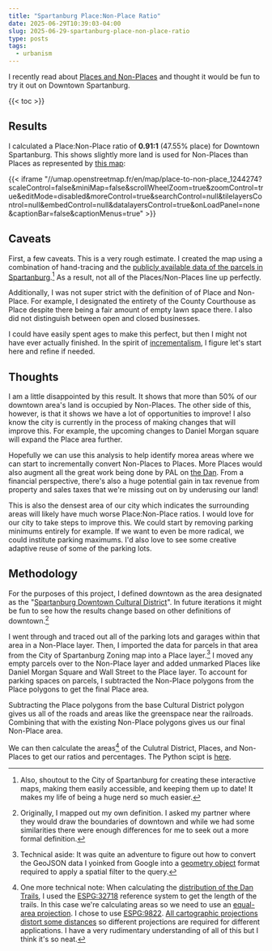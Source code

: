 ```yaml
---
title: "Spartanburg Place:Non-Place Ratio"
date: 2025-06-29T10:39:03-04:00
slug: 2025-06-29-spartanburg-place-non-place-ratio
type: posts
tags:
  - urbanism
---
```


I recently read about [Places and Non-Places](https://www.strongtowns.org/journal/2014/10/14/places-and-non-places)
and thought it would be fun to try it out on Downtown Spartanburg.


{{< toc >}}

## Results

I calculated a Place:Non-Place ratio of **0.91:1** (47.55% place) for Downtown Spartanburg. This
shows slightly more land is used for Non-Places than Places as represented by [this map](https://umap.openstreetmap.fr/en/map/place-to-non-place_1244274):

{{< iframe "//umap.openstreetmap.fr/en/map/place-to-non-place_1244274?scaleControl=false&miniMap=false&scrollWheelZoom=true&zoomControl=true&editMode=disabled&moreControl=true&searchControl=null&tilelayersControl=null&embedControl=null&datalayersControl=true&onLoadPanel=none&captionBar=false&captionMenus=true" >}}

## Caveats

First, a few caveats. This is a very rough estimate. I created the map using a combination
of hand-tracing and the [publicly available data of the parcels in Spartanburg](https://experience.arcgis.com/experience/5557d912e5fe42ab93c21d6eecf73123).[^1]
As a result, not all of the Places/Non-Places line up perfectly.

Additionally, I was not super strict with the definition of of Place and Non-Place. For example,
I designated the entirety of the County Courthouse as Place despite there being a fair
amount of empty lawn space there. I also did not distinguish between open and closed
businesses. 

I could have easily spent ages to make this perfect, but then I might 
not have ever actually finished. In the spirit of [incrementalism](https://www.strongtowns.org/journal/2018/9/5/incrementalism),
I figure let's start here and refine if needed.

## Thoughts

I am a little disappointed by this result. It shows that more than 50% of our downtown
area's land is occupied by Non-Places. The other side of this, however, is that it
shows we have a lot of opportunities to improve! I also know the city is currently 
in the process of making changes that will improve this. For example, the upcoming changes to
Daniel Morgan square will expand the Place area further. 

Hopefully we can use this analysis to help identify morea areas where we can start to incrementally convert
Non-Places to Places. More Places would also augment all the great work being done
by PAL on [the Dan](https://www.palspartanburg.org/the-dan). From a financial perspective,
there's also a huge potential gain in tax revenue from property and sales taxes that
we're missing out on by underusing our land!

This is also the densest area of our city which indicates the surrounding areas
will likely have much worse Place:Non-Place ratios. I would love for our city to
take steps to improve this. We could start by removing parking minimums entirely
for example. If we want to even be more radical, we could institute parking maximums.
I'd also love to see some creative adaptive reuse of some of the parking lots.

## Methodology

For the purposes of this project, I defined downtown as the area designated as
the "[Spartanburg Downtown Cultural District](https://www.spartanburgdowntown.com/spartanburg-downtown-cultural-district/)". 
In future iterations it might be fun to see how the results change based on other definitions of downtown.[^2]

I went through and traced out all of the parking lots and garages within that area in a Non-Place layer.
Then, I imported the data for parcels in that area from the City of Spartanburg Zoning map into a Place layer.[^3]
I moved any empty parcels over to the Non-Place layer and added unmarked Places like
Daniel Morgan Square and Wall Street to the Place layer. To account for parking spaces on parcels,
I subtracted the Non-Place polygons from the Place polygons to get the final Place area.

Subtracting the Place polygons from the base Cultural District polygon gives us 
all of the roads and areas like the greenspace near the railroads. Combining that with the
existing Non-Place polygons gives us our final Non-Place area.

We can then calculate the areas[^4] of the Culutral District, Places, and Non-Places
to get our ratios and percentages. The Python scipt is [here](https://github.com/MadhavRKumar/spartanburg-trails/blob/main/places-non-places.py).



[^1]: Also, shoutout to the City of Spartanburg for creating these interactive maps,
making them easily accessible, and keeping them up to date! It makes my life of being
a huge nerd so much easier.
[^2]: Originally, I mapped out my own definition. I asked my partner where they would
draw the boundaries of downtown and while we had some similarities there were enough
differences for me to seek out a more formal definition.
[^3]: Technical aside: It was quite an adventure to figure out how to convert the GeoJSON
data I yoinked from Google into a [geometry object](https://developers.arcgis.com/rest/services-reference/enterprise/geometry-objects/#polygon) format
required to apply a spatial filter to the query. 
[^4]: One more technical note: When calculating the [distribution of the Dan Trails](../2025-05-17-distribution-of-the-dan),
I used the [ESPG:32718](https://epsg.io/32718) reference system to get the length of the trails. In this case
we're calculating areas so we need to use an [equal-area projection](https://en.wikipedia.org/wiki/Equal-area_projection). 
I chose to use [ESPG:9822](https://epsg.io/9822). [All cartographic projections distort some distances](https://en.wikipedia.org/wiki/Theorema_Egregium#Elementary_applications) so different projections are required for different applications. I have a very rudimentary
understanding of all of this but I think it's so neat.

